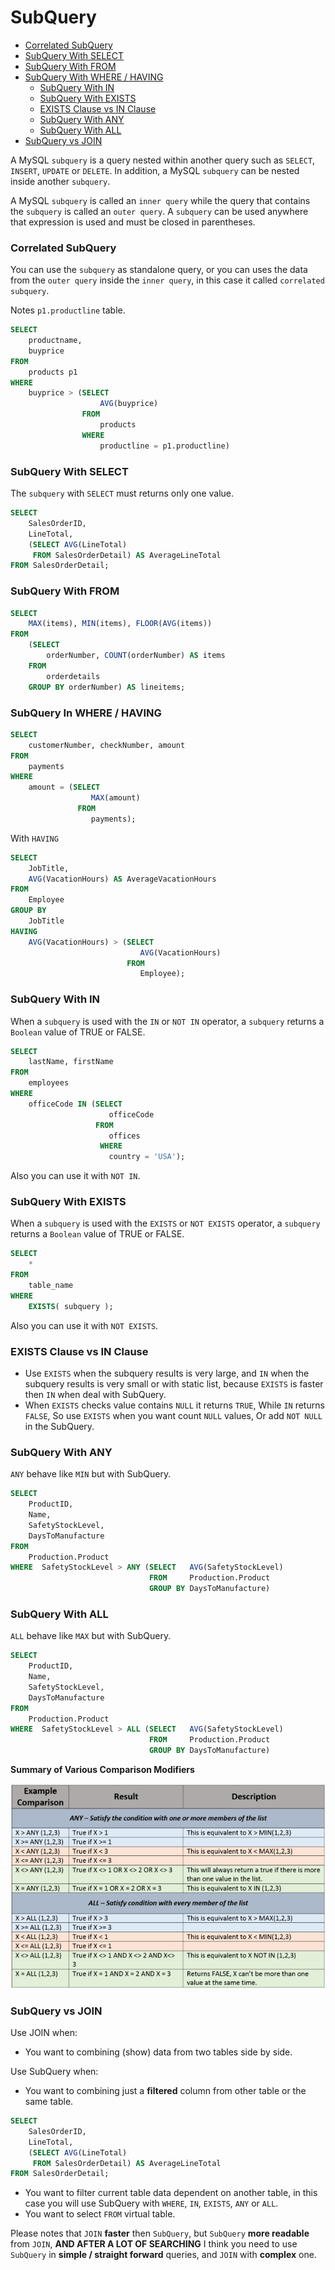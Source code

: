 # SubQuery

* [Correlated SubQuery](#correlated-subquery) <br>
* [SubQuery With SELECT](#subquery-with-select) <br>
* [SubQuery With FROM](#subquery-with-from) <br>
* [SubQuery With WHERE / HAVING](#subquery-in-where--having) <br>
    * [SubQuery With IN](#subquery-with-in) <br>
    * [SubQuery With EXISTS](#subquery-with-exists) <br>
    * [EXISTS Clause vs IN Clause](#exists-clause-vs-in-clause) <br>
    * [SubQuery With ANY](#subquery-with-any) <br>
    * [SubQuery With ALL](#subquery-with-all) <br>
* [SubQuery vs JOIN](#subquery-vs-join) <br>

A MySQL `subquery` is a query nested within another query such as `SELECT`, `INSERT`, `UPDATE` or `DELETE`. In addition, a MySQL `subquery` can be nested inside another `subquery`.

A MySQL `subquery` is called an `inner query` while the query that contains the `subquery` is called an `outer query`. A `subquery` can be used anywhere that expression is used and must be closed in parentheses.

### Correlated SubQuery
You can use the `subquery` as standalone query, or you can uses the data from the `outer query` inside the `inner query`, in this case it called `correlated subquery`.

Notes `p1.productline` table.
```sql
SELECT
    productname,
    buyprice
FROM
    products p1
WHERE
    buyprice > (SELECT
                    AVG(buyprice)
                FROM
                    products
                WHERE
                    productline = p1.productline)
```

### SubQuery With SELECT
The `subquery` with `SELECT` must returns only one value.
```sql
SELECT
    SalesOrderID,
    LineTotal,
    (SELECT AVG(LineTotal)
     FROM SalesOrderDetail) AS AverageLineTotal
FROM SalesOrderDetail;
```

### SubQuery With FROM
```sql
SELECT
    MAX(items), MIN(items), FLOOR(AVG(items))
FROM
    (SELECT
        orderNumber, COUNT(orderNumber) AS items
    FROM
        orderdetails
    GROUP BY orderNumber) AS lineitems;
```

### SubQuery In WHERE / HAVING
```sql
SELECT
    customerNumber, checkNumber, amount
FROM
    payments
WHERE
    amount = (SELECT
                  MAX(amount)
               FROM
                  payments);
```

With `HAVING`

```sql
SELECT
    JobTitle,
    AVG(VacationHours) AS AverageVacationHours
FROM
    Employee
GROUP BY
    JobTitle
HAVING
    AVG(VacationHours) > (SELECT
                             AVG(VacationHours)
                          FROM
                             Employee);
```

### SubQuery With IN
When a `subquery` is used with the `IN` or `NOT IN` operator, a `subquery` returns a `Boolean` value of TRUE or FALSE.

```sql
SELECT
    lastName, firstName
FROM
    employees
WHERE
    officeCode IN (SELECT
                      officeCode
                   FROM
                      offices
                    WHERE
                      country = 'USA');
```

Also you can use it with `NOT IN`.

### SubQuery With EXISTS
When a `subquery` is used with the `EXISTS` or `NOT EXISTS` operator, a `subquery` returns a `Boolean` value of TRUE or FALSE.

```sql
SELECT
    *
FROM
    table_name
WHERE
    EXISTS( subquery );
```

Also you can use it with `NOT EXISTS`.

### EXISTS Clause vs IN Clause
* Use `EXISTS` when the subquery results is very large, and `IN` when the subquery results is very small or with static list, because `EXISTS` is faster then `IN` when deal with SubQuery.
* When `EXISTS` checks value contains `NULL` it returns `TRUE`, While `IN` returns `FALSE`, So use `EXISTS` when you want count `NULL` values, Or add `NOT NULL` in the SubQuery.

### SubQuery With ANY
`ANY` behave like `MIN` but with SubQuery.

```sql
SELECT
    ProductID,
    Name,
    SafetyStockLevel,
    DaysToManufacture
FROM
    Production.Product
WHERE  SafetyStockLevel > ANY (SELECT   AVG(SafetyStockLevel)
                               FROM     Production.Product
                               GROUP BY DaysToManufacture)
```

### SubQuery With ALL
`ALL` behave like `MAX` but with SubQuery.
```sql
SELECT
    ProductID,
    Name,
    SafetyStockLevel,
    DaysToManufacture
FROM
    Production.Product
WHERE  SafetyStockLevel > ALL (SELECT   AVG(SafetyStockLevel)
                               FROM     Production.Product
                               GROUP BY DaysToManufacture)
```

**Summary of Various Comparison Modifiers**

![ANY and ALL Comparison Modifiers](./images/ANY-and-ALL-Comparison-Modifiers.png)

### SubQuery vs JOIN
Use JOIN when:
* You want to combining (show) data from two tables side by side.

Use SubQuery when:
* You want to combining just a **filtered** column from other table or the same table.
```sql
SELECT
    SalesOrderID,
    LineTotal,
    (SELECT AVG(LineTotal)
     FROM SalesOrderDetail) AS AverageLineTotal
FROM SalesOrderDetail;
```
* You want to filter current table data dependent on another table, in this case you will use SubQuery with `WHERE`, `IN`, `EXISTS`, `ANY` or `ALL`.
* You want to select `FROM` virtual table.

Please notes that `JOIN` **faster** then `SubQuery`, but `SubQuery` **more readable** from `JOIN`, **AND AFTER A LOT OF SEARCHING**  I think you need to use `SubQuery` in **simple / straight forward** queries, and `JOIN` with **complex** one.
